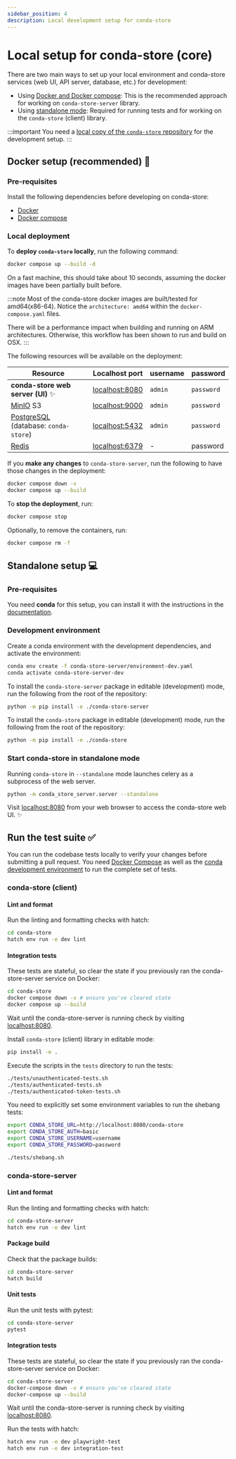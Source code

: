 ```yaml
---
sidebar_position: 4
description: Local development setup for conda-store
---
```


# Local setup for conda-store (core)

There are two main ways to set up your local environment and conda-store services (web UI, API server, database, etc.) for development:

- Using [Docker and Docker compose](#docker-setup-recommended): This is the recommended approach for working on `conda-store-server` library.
- Using [standalone mode](#standalone-setup): Required for running tests and for working on the `conda-store` (client) library.

:::important
You need a [local copy of the `conda-store` repository](community/contribute/contribute-code#setup-for-local-development) for the development setup.
:::

## Docker setup (recommended) 🐳

### Pre-requisites

Install the following dependencies before developing on conda-store:

- [Docker](https://docs.docker.com/engine/install/)
- [Docker compose](https://docs.docker.com/compose/install/)

### Local deployment

To **deploy `conda-store` locally**, run the following command:

```bash
docker compose up --build -d
```

On a fast machine, this should take about 10 seconds, assuming the docker images have been partially built before.

:::note
Most of the conda-store docker images are built/tested for amd64(x86-64). Notice the `architecture: amd64` within the `docker-compose.yaml` files.

There will be a performance impact when building and running on
ARM architectures. Otherwise, this workflow has been shown to run and build on OSX.
:::

The following resources will be available on the deployment:

| Resource | Localhost port | username | password |
|----------|----------------|----------|----------|
| **conda-store web server (UI)** ✨| [localhost:8080](http://localhost:8080)| `admin` | `password`|
| [MinIO](https://min.io/) S3 |  [localhost:9000](http://localhost:9000) | `admin` | `password` |
| [PostgreSQL](https://www.postgresql.org/) (database: `conda-store`)| [localhost:5432](http://localhost:5432) | `admin` | `password` |
| [Redis](https://www.redis.com/) |  [localhost:6379](http://localhost:6379) | - | password |

If you **make any changes** to `conda-store-server`,
run the following to have those changes in the deployment:

```bash
docker compose down -v
docker compose up --build
```

To **stop the deployment**, run:

```bash
docker compose stop
```

Optionally, to remove the containers, run:

```bash
docker compose rm -f
```

## Standalone setup 💻

### Pre-requisites

You need **conda** for this setup, you can install it with the instructions in the [documentation][conda-install].

### Development environment

Create a conda environment with the development dependencies, and activate the environment:

```bash
conda env create -f conda-store-server/environment-dev.yaml
conda activate conda-store-server-dev
```

To install the `conda-store-server` package in editable (development) mode, run the following from the root of the repository:

```bash
python -m pip install -e ./conda-store-server
```

To install the `conda-store` package in editable (development) mode, run the following from the root of the repository:

```bash
python -m pip install -e ./conda-store
```

### Start conda-store in standalone mode

Running `conda-store` in `--standalone` mode launches celery as a
subprocess of the web server.

```bash
python -m conda_store_server.server --standalone
```

Visit [localhost:8080](http://localhost:8080/) from your web browser to access the conda-store web UI. ✨

## Run the test suite ✅

You can run the codebase tests locally to verify your changes before submitting a pull request.
You need [Docker Compose](#pre-requisites) as well as the [conda development environment](#development-environment) to run the complete set of tests.

### conda-store (client)

#### Lint and format

Run the linting and formatting checks with hatch:

```bash
cd conda-store
hatch env run -e dev lint
```

#### Integration tests

These tests are stateful, so clear the state if you previously ran the conda-store-server service on Docker:

```bash
cd conda-store
docker compose down -v # ensure you've cleared state
docker compose up --build
```

Wait until the conda-store-server is running check by visiting [localhost:8080](http://localhost:8080).

Install `conda-store` (client) library in editable mode:

```bash
pip install -e .
```

Execute the scripts in the `tests` directory to run the tests:

```bash
./tests/unauthenticated-tests.sh
./tests/authenticated-tests.sh
./tests/authenticated-token-tests.sh
```

You need to explicitly set some environment variables to run the shebang tests:

```bash
export CONDA_STORE_URL=http://localhost:8080/conda-store
export CONDA_STORE_AUTH=basic
export CONDA_STORE_USERNAME=username
export CONDA_STORE_PASSWORD=password

./tests/shebang.sh
```

### conda-store-server

#### Lint and format

Run the linting and formatting checks with hatch:

```bash
cd conda-store-server
hatch env run -e dev lint
```

#### Package build

Check that the package builds:

```bash
cd conda-store-server
hatch build
```

#### Unit tests

Run the unit tests with pytest:

```bash
cd conda-store-server
pytest
```

#### Integration tests

These tests are stateful, so clear the state if you previously ran the conda-store-server service on Docker:

```bash
cd conda-store-server
docker-compose down -v # ensure you've cleared state
docker-compose up --build
```

Wait until the conda-store-server is running check by visiting [localhost:8080](http://localhost:8080).

Run the tests with hatch:

```bash
hatch env run -e dev playwright-test
hatch env run -e dev integration-test
```

<!-- External links -->

[conda-install]: https://docs.conda.io/projects/conda/en/latest/user-guide/install/index.html
